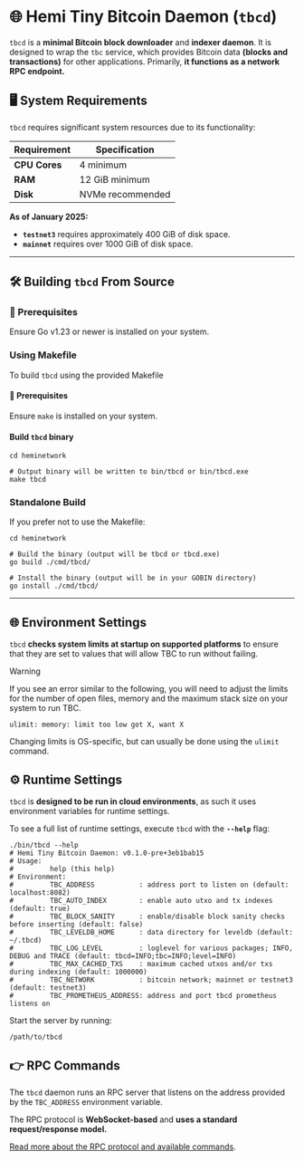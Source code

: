 # 🌐 Hemi Tiny Bitcoin Daemon (`tbcd`)

`tbcd` is a **minimal Bitcoin block downloader** and **indexer daemon**. It is designed to wrap the `tbc` service, which
provides Bitcoin data **(blocks and transactions)** for other applications. Primarily, **it functions as a network RPC
endpoint.**

## 🖥️ System Requirements

`tbcd` requires significant system resources due to its functionality:

| Requirement   | Specification    |
|---------------|------------------|
| **CPU Cores** | 4 minimum        |
| **RAM**       | 12 GiB minimum    |
| **Disk**      | NVMe recommended |

**As of January 2025:**

- **`testnet3`** requires approximately 400 GiB of disk space.
- **`mainnet`** requires over 1000 GiB of disk space.

---

## 🛠️ Building `tbcd` From Source

### 🏁 Prerequisites

Ensure Go v1.23 or newer is installed on your system.

### Using Makefile

To build `tbcd` using the provided Makefile

#### 🏁 Prerequisites

Ensure `make` is installed on your system.

#### Build `tbcd` binary

```shell
cd heminetwork

# Output binary will be written to bin/tbcd or bin/tbcd.exe
make tbcd
```

### Standalone Build

If you prefer not to use the Makefile:

```shell
cd heminetwork

# Build the binary (output will be tbcd or tbcd.exe)
go build ./cmd/tbcd/

# Install the binary (output will be in your GOBIN directory)
go install ./cmd/tbcd/
```

---

## 🌐 Environment Settings

`tbcd` **checks system limits at startup on supported platforms** to ensure that they are set to values that will allow
TBC to run without failing.

> [!WARNING]
> If you see an error similar to the following, you will need to adjust the limits for the number of open files, memory
> and the maximum stack size on your system to run TBC.

```
ulimit: memory: limit too low got X, want X
```

Changing limits is OS-specific, but can usually be done using the `ulimit` command.

## ⚙️ Runtime Settings

`tbcd` is **designed to be run in cloud environments**, as such it uses environment variables for runtime settings.

To see a full list of runtime settings, execute `tbcd` with the **`--help`** flag:

```shell
./bin/tbcd --help
# Hemi Tiny Bitcoin Daemon: v0.1.0-pre+3eb1bab15
# Usage:
#         help (this help)
# Environment:
#         TBC_ADDRESS           : address port to listen on (default: localhost:8082)
#         TBC_AUTO_INDEX        : enable auto utxo and tx indexes (default: true)
#         TBC_BLOCK_SANITY      : enable/disable block sanity checks before inserting (default: false)
#         TBC_LEVELDB_HOME      : data directory for leveldb (default: ~/.tbcd)
#         TBC_LOG_LEVEL         : loglevel for various packages; INFO, DEBUG and TRACE (default: tbcd=INFO;tbc=INFO;level=INFO)
#         TBC_MAX_CACHED_TXS    : maximum cached utxos and/or txs during indexing (default: 1000000)
#         TBC_NETWORK           : bitcoin network; mainnet or testnet3 (default: testnet3)
#         TBC_PROMETHEUS_ADDRESS: address and port tbcd prometheus listens on
```

Start the server by running:

```shell
/path/to/tbcd
```

## 👉 RPC Commands

The `tbcd` daemon runs an RPC server that listens on the address provided by the `TBC_ADDRESS` environment variable.

The RPC protocol is **WebSocket-based** and **uses a standard request/response model.**

[Read more about the RPC protocol and available commands](../../api/tbcapi/README.md).
